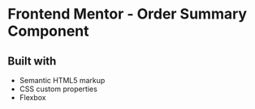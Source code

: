 # Frontend Mentor - Order Summary Component


## Built with

- Semantic HTML5 markup
- CSS custom properties
- Flexbox